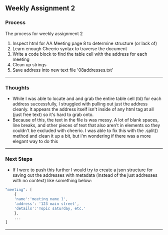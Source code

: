 ## Weekly Assignment 2

### Process

The process for weekly assignment 2

1. Inspect html for AA Meeting page 8 to determine structure (or lack of)
2. Learn enough Cheerio syntax to traverse the document
3. Write a code block to find the table cell with the address for each meeting
4. Clean up strings
5. Save address into new text file '08addresses.txt'

---

### Thoughts

- While I was able to locate and and grab the entire table cell (td) for each address successfully, I struggled with pulling out just the address cleanly. It appears the address itself isn't inside of any html tag at all (just free text) so it's hard to grab onto.
- Because of this, the text in the file is was messy. A lot of blank spaces, line breaks, and other pieces of text that also aren't in elements so they couldn't be excluded with cheerio. I was able to fix this with the .split() method and clean it up a bit, but i'm wondering if there was a more elegant way to do this

---

### Next Steps

- If I were to push this further I would try to create a json structure for saving out the addresses with metadata (instead of the just addresses with no context) like something below:

```javascript
"meeting": [
    {
    'name':'meeting name 1',
    'address': '123 main street',
    'details':'Topic saturday, etc.'
    },
    ...
]
```

---
